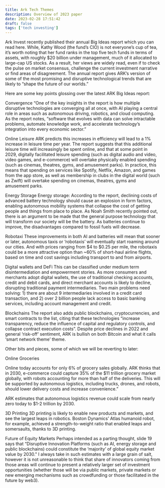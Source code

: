 ```yaml
---
title: Ark Tech Themes
description: Overview of 2023 paper
date: 2023-02-28 17:51:42
draft: false
tags: ['tech investing']
---
```


Ark Invest recently published their annual Big Ideas report which you can read here. While, Kathy Wood (the fund’s CIO) is not everyone’s cup of tea, it’s worth noting that her fund ranks in the top five tech funds in terms of assets, with roughly $20 billion under management, much of it allocated to large-cap US stocks. As a result, her views are widely read, even if to check the pulse on market consensus, challenge the current investment narrative or find areas of disagreement. The annual report gives ARK’s version of some of the most promising and disruptive technological trends that are likely to “shape the future of our worlds.”

Here are some key points glossing over the latest ARK Big Ideas report:

Convergence
“One of the key insights in the report is how multiple disruptive technologies are converging all at once, with AI playing a central role in areas such as autonomous driving, robotics, and cloud computing. As the report notes, “software that evolves with data can solve intractable problems, automate knowledge work, and accelerate technology’s integration into every economic sector.”

Online Leisure
ARK predicts this increases in efficiency will lead to a 1% increase in leisure time per year. The report suggests that this additional leisure time will increasingly be spent online, and that at some point in 2029, digitally facilitated leisure spending (such as digital audio and video, video games, and e-commerce) will overtake physically enabled spending (such as cinemas, theatres, gyms, and amusement parks). In practice, this means that spending on services like Spotify, Netflix, Amazon, and games from the app store, as well as membership in clubs in the digital world (such as Zwift) will overtake spending on cinemas, theatres, gyms and amusement parks.

Energy Storage
Energy storage: According to the report, declining costs of advanced battery technology should cause an explosion in form factors, enabling autonomous mobility systems that collapse the cost of getting people and things from place to place. As Noah Smith recently pointed out, there is an argument to be made that the general purpose technology that will transform our society will be the battery. As batteries continue to improve, the disadvantages compared to fossil fuels will decrease.

Robotaxi
These improvements in both AI and batteries will mean that sooner or later, autonomous taxis or ‘robotaxis’ will eventually start roaming around our cities. And with prices ranging from $4 to $0.25 per mile, the robotaxis could be a more attractive option than ~60% of short-haul airline flights, based on time and cost savings including transport to and from airports.

Digital wallets and DeFi
This can be classified under medium term disintermediation and empowerment stories. As more consumers and merchants adopt digital wallets, the use of traditional checking accounts, credit and debit cards, and direct merchant accounts is likely to decline, disrupting traditional payment intermediaries. Two main problems need solving: 1) there are about 9 intermediaries involved in a credit card transaction, and 2) over 2 billion people lack access to basic banking services, including account management and credit.

Blockchains
The report also adds public blockchains, cryptocurrencies, and smart contracts to the list, citing that these technologies “increase transparency, reduce the influence of capital and regulatory controls, and collapse contract execution costs”. Despite price declines in 2022 and general ‘risk-off’ sentiment, ARK is bullish on both Bitcoin and what it calls ‘smart network theme’ theme.

Other bits and pieces, some of which we will be reverting to later:

Online Groceries

Online today accounts for only 6% of grocery sales globally. ARK thinks that in 2030, e-commerce could capture 35% of the $11 trillion grocery market globally, with robots accounting for more than half of the deliveries. This will be supported by autonomous logistics, including trucks, drones, and robots, should lower delivery costs and increase convenience.” 

ARK estimates that autonomous logistics revenue could scale from nearly zero today to $1-2 trillion by 2030.

3D Printing
3D printing is likely to enable new products and markets, and see the largest leaps in robotics. Boston Dynamics’ Atlas humanoid robot, for example, achieved a strength-to-weight ratio that enabled leaps and somersaults, thanks to 3D printing.

Future of Equity Markets
Perhaps intended as a parting thought, slide 19 says that “Disruptive Innovation Platforms (such as AI, energy storage and public blockchains) could constitute the ‘majority’ of global equity market value by 2030." I always take in such estimates with a large grain of salt, however it is not unreasonable to think that share of innovators coming from those areas will continue to present a relatively larger set of investment opportunities (whether those will be via public markets, private markets or new emerging mechanisms such as crowdfunding or those facilitated in the future by web3).